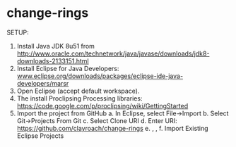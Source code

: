 # change-rings

SETUP:
1) Install Java JDK 8u51 from http://www.oracle.com/technetwork/java/javase/downloads/jdk8-downloads-2133151.html
2) Install Eclipse for Java Developers: www.eclipse.org/downloads/packages/eclipse-ide-java-developers/marsr
3) Open Eclipse (accept default workspace).  
4) The install Proclipsing Processing libraries: https://code.google.com/p/proclipsing/wiki/GettingStarted
5) Import the project from GitHub
  a. In Eclipse, select File->Import
  b. Select Git->Projects From Git <next>
  c. Select Clone URI <next>
  d. Enter URI: https://github.com/clayroach/change-rings
  e. <next>, <next>, <next>
  f. Import Existing Eclipse Projects
